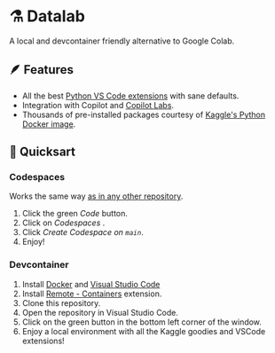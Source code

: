 # :alembic: Datalab

A local and devcontainer friendly alternative to Google Colab.

## :feather: Features

- All the best [Python VS Code extensions](https://github.com/davidgasquez/datalab/blob/main/.devcontainer/devcontainer.json#L21) with sane defaults.
- Integration with Copilot and [Copilot Labs](https://githubnext.com/projects/copilot-labs).
- Thousands of pre-installed packages courtesy of [Kaggle's Python Docker image](https://github.com/Kaggle/docker-python).

## :rocket: Quicksart

### Codespaces

Works the same way [as in any other repository](https://github.com/features/codespaces).

1. Click the green _Code_ button.
2. Click on _Codespaces_ .
3. Click _Create Codespace on `main`_.
4. Enjoy!

### Devcontainer

1. Install [Docker](https://docs.docker.com/get-docker/) and [Visual Studio Code](https://code.visualstudio.com/)
2. Install [Remote - Containers](https://marketplace.visualstudio.com/items?itemName=ms-vscode-remote.remote-containers) extension.
2. Clone this repository.
3. Open the repository in Visual Studio Code.
4. Click on the green button in the bottom left corner of the window.
5. Enjoy a local environment with all the Kaggle goodies and VSCode extensions!
